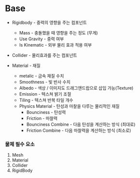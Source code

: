 # Base

* Rigidbody - 중력의 영향을 주는 컴포넌트
  * Mass - 충돌했을 때 영향을 주는 정도 (무게)
  * Use Gravity - 중력 여부
  * Is Kinematic - 외부 물리 효과 적용 여부
  
* Collider - 물리효과를 주는 컴포넌트

* Material - 재질
  * metalic  - 금속 재질 수치
  * Smoothness - 빛 반사 수치
  * Albedo - 색상 / 이미지도 드래그앤드랍으로 삽입 가능(Texture)
  * Emission - 텍스쳐 밝기 조절
  * Tiling - 텍스쳐 반복 타일 개수
  * Physics Material - 탄성과 마찰을 다루는 물리적인 재질 
    * Bounciness - 탄성력
    * Friction - 마찰력
    * Bounciness Combine - 다음 탄성을 계산하는 방식 (최대로)
    * Friction Combine - 다음 마찰력을 계산하는 방식 (최소로)
    
### 물체 필수 요소
1. Mesh
2. Material
3. Collider
4. RigidBody
    

